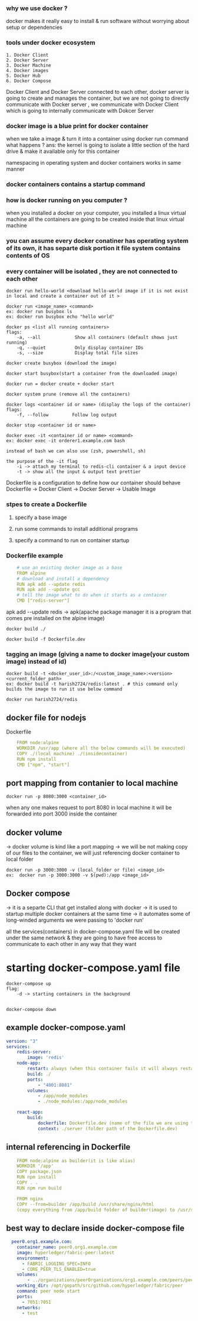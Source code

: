 
### why we use docker ?
docker makes it really easy to install & run software without worrying about setup or dependencies

### tools under docker ecosystem
    1. Docker Client
    2. Docker Server
    3. Docker Machine
    4. Docker images
    5. Docker Hub
    6. Docker Compose


Docker Client and Docker Server connected to each other, docker server is going to create and manages the container, but we are not going 
to directly communicate with Docker server , we communicate with Docker Client which is going to internally communicate with Dokcer Server


### docker image is a blue print for docker container
when we take a image & turn it into a container using docker run command what happens ?
ans: the kernel is going to isolate a little section of the hard drive & make it available only for this container

namespacing in operating system and docker containers works in same manner


### docker containers contains a startup command


### how is docker running on you computer ?
when you installed a docker on your computer, you installed a linux virtual machine
all the containers are going to be created inside that linux virtual machine

### you can assume every docker conatiner has operating system of its own, it has separte disk portion it file system contains contents of OS


### every container will be isolated , they are not connected to each other


```{r, engine='zsh', count_lines}
docker run hello-world <download hello-world image if it is not exist in local and create a container out of it >
```


```{r, engine='zsh', count_lines}
docker run <image_name> <command>
ex: docker run busybox ls
ex: docker run busybox echo "hello world"
```






```{r, engine='zsh', count_lines}
docker ps <list all running containers> 
flags:
    -a, --all             Show all containers (default shows just running)
    -q, --quiet           Only display container IDs
    -s, --size            Display total file sizes
```

```{r, engine='zsh', count_lines}
docker create busybox (download the image)
```


```{r, engine='zsh', count_lines}
docker start busybox(start a container from the downloaded image)
```


```{r, engine='zsh', count_lines}
docker run = docker create + docker start
```



```{r, engine='zsh', count_lines}
docker system prune (remove all the containers)
```



```{r, engine='zsh', count_lines}
docker logs <container id or name> (display the logs of the container)
flags: 
    -f, --follow         Follow log output
```

```{r, engine='zsh', count_lines}
docker stop <container id or name>
```


```{r, engine='zsh', count_lines}
docker exec -it <container id or name> <command>
ex: docker exec -it orderer1.example.com bash

instead of bash we can also use (zsh, powershell, sh)

the purpose of the -it flag
    -i -> attach my terminal to redis-cli container & a input device
    -t -> show all the input & output text prettier

```


Dockerfile is a configuration to define how our container should behave
Dockerfile -> Docker Client -> Docker Server -> Usable Image


 ### stpes to create a Dockerfile

 1. specify a base image

 2. run some commands to install additional programs 

 3. specify a command to run on container startup


 ### Dockerfile  example

 
```yaml
    # use an existing docker image as a base
    FROM alpine
    # download and install a dependency
    RUN apk add --update redis
    RUN apk add --update gcc
    # tell the image what to do when it starts as a container
    CMD ["redis-server"]
```

apk add --update redis -> apk(apache package manager it is a program that comes pre installed on the alpine image)


```{r, engine='zsh', count_lines}
docker build ./
```

```{r, engine='zsh', count_lines}
docker build -f Dockerfile.dev
```

### tagging an image (giving a name to docker image(your custom image) instead of id)

```{r, engine='zsh', count_lines}
docker build -t <docker_user_id>:/<custom_image_name>:<version> <current_folder_path>
ex: docker build -t harish2724/redis:latest . # this command only builds the image to run it use below command

docker run harish2724/redis
```


## docker file for nodejs

Dockerfile
```yaml
    FROM node:alpine
    WORKDIR /usr/app (where all the below commands will be executed)
    COPY ./(local machine) ./(insidecontainer)
    RUN npm install
    CMD ["npm", "start"]
```

## port mapping from contanier to local machine
```{r, engine='zsh', count_lines}
docker run -p 8080:3000 <container_id>
```
when any one makes request to port 8080 in local machine it will be forwarded into port 3000 inside the container



## docker volume
-> docker volume is kind like a port mapping
-> we will be not making copy of our files to the container, we will just referencing docker container to local folder


```{r, engine='zsh', count_lines}
docker run -p 3000:3000 -v (local_folder or file) <image_id>
ex:  docker run -p 3000:3000 -v $(pwd):/app <image_id>
```

## Docker compose 

-> it is a separte CLI that get installed along with docker
-> it is used to startup multiple docker containers at the same time 
-> it automates some of long-winded arguments we were passing to 'docker run'


all the services(containers) in docker-compose.yaml file will be created under the same network & they are going to have free access to communicate to each other in any way that they want


# starting docker-compose.yaml file
```{r, engine='zsh', count_lines}
docker-compose up 
flag:
    -d -> starting containers in the background


docker-compose down

```


## example docker-compose.yaml

```yaml
version: "3"
services:
    redis-server:
        image: 'redis'
    node-app:
        restart: always (when this container fails it will always restarts, other falgs are no(dont restart), on-failue(only restart if the contanier failes with the error code, unless-stopped(always restart unless developer stops it forcibly)))
        build: ./
        ports: 
            - "4001:8081"
        volumes:
            - /app/node_modules
            - ./node_modules:/app/node_modules

    react-app:
        build: 
            dockerfile: Dockerfile.dev (name of the file we are using to build)
            context: ./server (folder path of the Dockerfile.dev)
```








## internal referencing in Dockerfile 
```yaml
    FROM node:alpine as builder(it is like alias)
    WORKDIR '/app'
    COPY package.json
    RUN npm install
    COPY . .
    RUN npm run build

    FROM nginx
    COPY --from=builder /app/build /usr/share/nginx/html
    (copy everything from /app/build folder of builder(image) to /usr/share/nginx/html folder of nginx image)
```


## best way to declare inside docker-compose file

```yaml
  peer0.org1.example.com:
    container_name: peer0.org1.example.com
    image: hyperledger/fabric-peer:latest
    environment:
      - FABRIC_LOGGING_SPEC=INFO
      - CORE_PEER_TLS_ENABLED=true
    volumes:
        - ../organizations/peerOrganizations/org1.example.com/peers/peer0.org1.example.com/msp:/etc/hyperledger/fabric/msp
    working_dir: /opt/gopath/src/github.com/hyperledger/fabric/peer
    command: peer node start
    ports:
      - 7051:7051
    networks:
      - test
```

